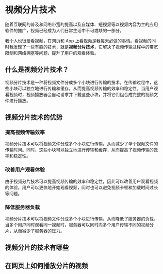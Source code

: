 # 视频分片技术

随着互联网的普及和网络带宽的提高以及自媒体、短视频等以视频内容为主的应用软件的推广，视频已经成为人们日常生活中不可或缺的一部分。

我个人也很爱看视频，在网页和 App 上看视频是我每天必做的事情。看视频的同时我发现了一些有趣的技术，就是**视频分片技术**，它解决了视频传输过程中的带宽限制和网络拥塞等问题，提升了用户的观看体验。

## 什么是视频分片技术？

视频分片技术是一种将视频文件分成多个小块进行传输的技术。在传输过程中，这些小块可以独立地进行传输和缓存，从而提高视频传输的效率和稳定性。当用户观看视频时，视频播放器会自动请求并下载这些小块，并将它们组合成完整的视频文件进行播放。

## 视频分片技术的优势

### 提高视频传输效率

视频分片技术可以将视频文件分成多个小块进行传输，从而减少了单个视频文件的传输时间。同时，这些小块可以独立地进行传输和缓存，从而提高了视频传输的效率和稳定性。

### 改善用户观看体验

由于视频分片技术可以提高视频传输的效率和稳定性，因此可以改善用户观看视频的体验。用户可以更快地开始观看视频，同时也可以避免视频卡顿和加载时间过长等问题。

### 降低服务器负载

视频分片技术可以将视频文件分成多个小块进行传输，从而降低了服务器的负载。当多个用户同时观看同一视频时，服务器可以同时向多个用户传输不同的视频分片，从而减少了服务器的压力。

## 视频分片的技术有哪些

## 在网页上如何播放分片的视频
